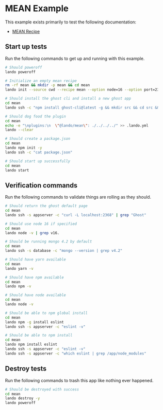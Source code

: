 MEAN Example
============

This example exists primarily to test the following documentation:

* [MEAN Recipe](https://docs.devwithlando.io/tutorials/mean.html)

Start up tests
--------------

Run the following commands to get up and running with this example.

```bash
# Should poweroff
lando poweroff

# Initialize an empty mean recipe
rm -rf mean && mkdir -p mean && cd mean
lando init --source cwd --recipe mean --option node=16 --option port=2368 --option command="/var/www/.npm-global/bin/ghost run -d /app/src -D" --name lando-mean

# Should install the ghost cli and install a new ghost app
cd mean
lando ssh -c "npm install ghost-cli@latest -g && mkdir src && cd src && ghost install local --ip 0.0.0.0 && ghost stop"

# Should dog food the plugin
cd mean
echo -e "\nplugins:\n  \"@lando/mean\": ./../../../" >> .lando.yml
lando --clear

# Should create a package.json
cd mean
lando npm init -y
lando ssh -c "cat package.json"

# Should start up successfully
cd mean
lando start
```

Verification commands
---------------------

Run the following commands to validate things are rolling as they should.

```bash
# Should return the ghost default page
cd mean
lando ssh -s appserver -c "curl -L localhost:2368" | grep "Ghost"

# Should use node 16 if specified
cd mean
lando node -v | grep v16.

# Should be running mongo 4.2 by default
cd mean
lando ssh -s database -c "mongo --version | grep v4.2"

# Should have yarn available
cd mean
lando yarn -v

# Should have npm available
cd mean
lando npm -v

# Should have node available
cd mean
lando node -v

# Should be able to npm global install
cd mean
lando npm -g install eslint
lando ssh -s appserver -c "eslint -v"

# Should be able to npm install
cd mean
lando npm install eslint
lando ssh -s appserver -c "eslint -v"
lando ssh -s appserver -c "which eslint | grep /app/node_modules"
```

Destroy tests
-------------

Run the following commands to trash this app like nothing ever happened.

```bash
# Should be destroyed with success
cd mean
lando destroy -y
lando poweroff
```
